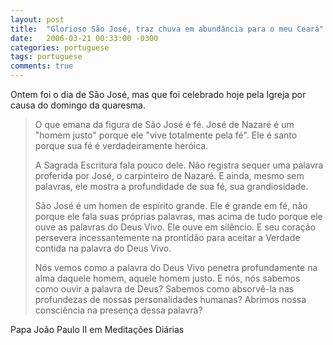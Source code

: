 ```yaml
---
layout: post
title:  "Glorioso São José, traz chuva em abundância para o meu Ceará"
date:   2006-03-21 00:33:00 -0300
categories: portuguese
tags: portuguese
comments: true
---
```


Ontem foi o dia de São José, mas que foi celebrado hoje pela Igreja por causa do domingo da quaresma.

 
> O que emana da figura de São José é fé. José de Nazaré é um "homem justo" porque ele "vive totalmente pela fé". Ele é santo porque sua fé é verdadeiramente heróica.
> 
> A Sagrada Escritura fala pouco dele. Não registra sequer uma palavra proferida por José, o carpinteiro de Nazaré. E ainda, mesmo sem palavras, ele mostra a profundidade de sua fé, sua grandiosidade.
> 
> São José é um homen de espírito grande. Ele é grande em fé, não porque ele fala suas próprias palavras, mas acima de tudo porque ele ouve as palavras do Deus Vivo. Ele ouve em silêncio. E seu coração persevera incessantemente na prontidão para aceitar a Verdade contida na palavra do Deus Vivo.
> 
> Nós vemos como a palavra do Deus Vivo penetra profundamente na alma daquele homem, aquele homem justo. E nós, nós sabemos como ouvir a palavra de Deus? Sabemos como absorvê-la nas profundezas de nossas personalidades humanas? Abrimos nossa consciência na presença dessa palavra?

<p class="signature">Papa João Paulo II em Meditações Diárias</p>

